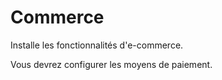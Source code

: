 # Commerce

Installe les fonctionnalités d'e-commerce.

Vous devrez configurer les moyens de paiement.
